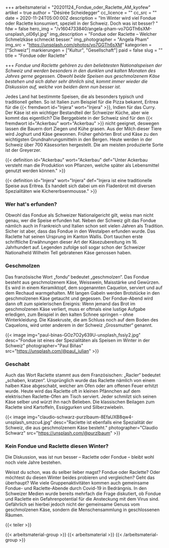 +++
arbeitsmaterial = "20201124_Fondue_oder_Raclette_AM_kyofew"
artikel = true
author = "Désirée Scheidegger"
cc_licence = ""
cc_src = ""
date = 2020-11-24T05:00:00Z
description = "Im Winter wird viel Fondue oder Raclette konsumiert, speziell in der Schweiz. Doch was ist besser? "
fdw = false
hero_img = "/v1604733840/angela-pham-vo7GGTh6sXM-unsplash_ol06yl.jpg"
img_description = "Fondue oder Raclette – Welcher Schmelzkäse schmeckt besser."
img_photographer = "Angela Pham"
img_src = "https://unsplash.com/photos/vo7GGTh6sXM"
kategorien = ["Schweiz"]
markierungen = ["Kultur", "Gesellschaft"]
paid = false
slug = ""
title = "Fondue oder Raclette"

+++
_Fondue und Raclette gehören zu den beliebtesten Nationalspeisen der Schweiz und werden besonders in den dunklen und kalten Monaten des Jahres gerne gegessen. Obwohl beide Speisen aus geschmolzenem Käse bestehen und sich daher sehr ähnlich sind, kommt immer wieder die Diskussion auf, welche von beiden denn nun besser ist._

Jedes Land hat bestimmte Speisen, die als besonders typisch und traditionell gelten. So ist Italien zum Beispiel für die Pizza bekannt, Eritrea für die {{< fremdwort id="Injera" wort="Injera" >}}, Indien für das Curry. Der Käse ist ein wichtiger Bestandteil der Schweizer Küche, aber wie kommt das eigentlich? Die Berggebiete in der Schweiz sind für den {{< fremdwort id="Ackerbau" wort="Ackerbau" >}} nicht geeignet, deswegen lassen die Bauern dort Ziegen und Kühe grasen. Aus der Milch dieser Tiere wird Joghurt und Käse gewonnen. Früher gehörten Brot und Käse zu den wichtigsten Grundnahrungsmitteln in den Bergen. Heute werden in der Schweiz über 700 Käsesorten hergestellt. Die am meisten produzierte Sorte ist der Greyerzer.

{{< definition id="Ackerbau" wort="Ackerbau" def="Unter Ackerbau versteht man die Produktion von Pflanzen, welche später als Lebensmittel genutzt werden können." >}}

{{< definition id="Injera" wort="Injera" def="Injera ist eine traditionelle Speise aus Eritrea. Es handelt sich dabei um ein Fladenbrot mit diversen Spezialitäten wie Kichererbsenmousse." >}}

### Wer hat's erfunden?

Obwohl das Fondue als Schweizer Nationalgericht gilt, weiss man nicht genau, wer die Speise erfunden hat. Neben der Schweiz gilt das Fondue nämlich auch in Frankreich und Italien schon seit vielen Jahren als Tradition. Sicher ist aber, dass das Fondue in den Westalpen erfunden wurde. Das Raclette hat seinen Ursprung im Kanton Wallis. Dort tauchen erste schriftliche Erwähnungen dieser Art der Käsezubereitung im 16. Jahrhundert auf. Legenden zufolge soll sogar schon der Schweizer Nationalheld Wilhelm Tell gebratenen Käse genossen haben.

### Geschmolzen

Das französische Wort „fondu“ bedeutet „geschmolzen“. Das Fondue besteht aus geschmolzenem Käse, Weisswein, Maisstärke und Gewürzen. Es wird in einem Keramiktopf, dem sogenannten Caquelon, serviert und auf dem Rechaud warmgehalten. Mit langen Gabeln werden Brotstücke in den geschmolzenen Käse getaucht und gegessen. Der Fondue-Abend wird dann oft zum spielerischen Ereignis: Wenn jemand das Brot im geschmolzenen Käse verliert, muss er oftmals eine lustige Aufgabe erledigen, zum Beispiel in den kalten Schnee springen – ohne Winterkleidung. Die Käsekruste, die am Schluss noch auf dem Boden des Caquelons, wird unter anderem in der Schweiz „Grossmutter“ genannt.

{{< image img="paul-binas-GOz7O2y639U-unsplash_fssiy2.jpg" desc="Fondue ist eines der Spezialitäten als Speisen im Winter in der Schweiz" photographer="Paul Biñas" src="https://unsplash.com/@paul_julian" >}}

### Geschabt

Auch das Wort Raclette stammt aus dem Französischen: „Racler“ bedeutet „schaben, kratzen“. Ursprünglich wurde das Raclette nämlich von einem halben Käse abgeschabt, welcher am Ofen oder am offenen Feuer erhitzt wurde. Heute wird das Raclette oft in kleinen Pfännchen auf dem elektrischen Raclette-Ofen am Tisch serviert. Jeder schmilzt sich seinen Käse selber und würzt ihn nach Belieben. Die klassischen Beilagen zum Raclette sind Kartoffeln, Essiggurken und Silberzwiebeln.

{{< image img="claudio-schwarz-purzlbaum-8EfaUXB8qw4-unsplash_smzcu4.jpg" desc="Raclette ist ebenfalls eine Spezialität der Schweiz, die aus geschmolzenem Käse besteht." photographer="Claudio Schwarz" src="https://unsplash.com/@purzlbaum" >}}

### Kein Fondue und Raclette diesen Winter?

Die Diskussion, was ist nun besser – Raclette oder Fondue – bleibt wohl noch viele Jahre bestehen.

Weisst du schon, was du selber lieber magst? Fondue oder Raclette? Oder möchtest du diesen Winter beides probieren und vergleichen? Geht das überhaupt? Wie viele Gruppenaktivitäten kommen auch gemeinsame Fondue- und Raclette-Abende durch Covid-19 in Bedrängnis. In den Schweizer Medien wurde bereits mehrfach die Frage diskutiert, ob Fondue und Raclette ein Gefahrenpotential für die Ansteckung mit dem Virus sind. Gefährlich sei hierbei jedoch nicht der gemeinsame Genuss vom geschmolzenen Käse, sondern die Menschensammlung in geschlossenen Räumen.

{{< teiler >}}

{{< arbeitsmaterial-group >}}
{{< arbeitsmaterial >}}
{{< /arbeitsmaterial-group >}}
